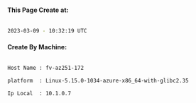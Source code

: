 
   
#### This Page Create at:

```bash

2023-03-09 - 10:32:19 UTC

```

#### Create By Machine:

```bash

Host Name : fv-az251-172

platform  : Linux-5.15.0-1034-azure-x86_64-with-glibc2.35

Ip Local  : 10.1.0.7

```

